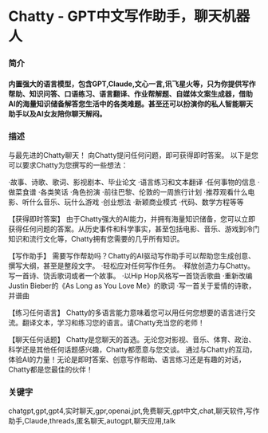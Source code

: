 # Chatty - GPT中文写作助手，聊天机器人

### 简介

#### 内置强大的语言模型，包含GPT,Claude,文心一言,讯飞星火等，只为你提供写作帮助、知识问答、口语练习、语言翻译、作业帮解题、自媒体文案生成器，借助AI的海量知识储备解答您生活中的各类难题。甚至还可以扮演你的私人智能聊天助手以及AI女友陪你聊天解闷。

### 描述

与最先进的Chatty聊天！
向Chatty提问任何问题，即可获得即时答案。
以下是您可以要求Chatty为您撰写的一些想法：

·故事、诗歌、歌词、影视剧本、毕业论文
·语言练习和文本翻译
·任何事物的信息
·做菜食谱
·各类笑话
·角色扮演
·前往巴黎、伦敦的一周旅行计划
·推荐观看什么电影、听什么音乐、玩什么游戏
·创业想法
·新颖商业模式
·代码、数学方程等等

【获得即时答案】
由于Chatty强大的AI能力，并拥有海量知识储备，您可以立即获得任何问题的答案。从历史事件和科学事实，甚至包括电影、音乐、游戏到冷门知识和流行文化等，Chatty拥有您需要的几乎所有知识。

【写作助手】
需要写作帮助吗？Chatty的AI驱动写作助手可以帮助您生成创意、撰写大纲，甚至是整段文字。
·轻松应对任何写作任务。
·释放创造力与Chatty。写一首诗、饶舌歌词或者一个故事。
·以Hip Hop风格写一首饶舌歌曲
·重新改编Justin Bieber的《As Long as You Love Me》的歌词
·写一首关于爱情的诗歌，并谱曲

【练习任何语言】
Chatty的多语言能力意味着您可以用任何您想要的语言进行交流。翻译文本，学习和练习您的语言。请Chatty充当您的老师！

【聊天任何话题】
Chatty是您聊天的首选。无论您对影视、音乐、体育、政治、科学还是其他任何话题感兴趣，Chatty都愿意与您交谈。
通过与Chatty的互动，体验AI的力量！无论是即时答案、创意写作帮助、语言练习还是有趣的对话，Chatty都是您最佳的伙伴！

### 关键字

chatgpt,gpt,gpt4,实时聊天,gpr,openai,jpt,免费聊天,gpt中文,chat,聊天软件,写作助手,Claude,threads,匿名聊天,autogpt,聊天应用,talk
